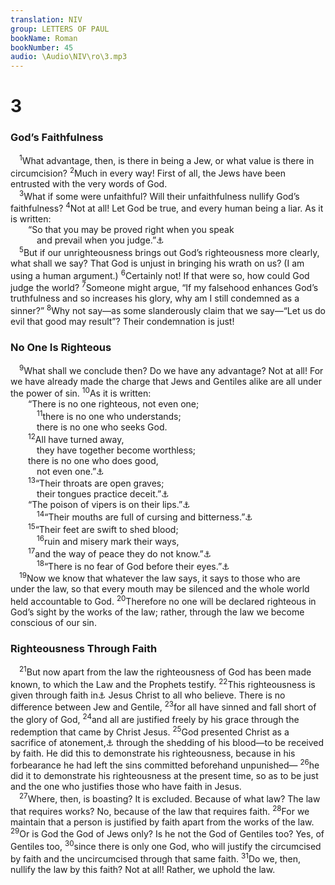 ```yaml
---
translation: NIV
group: LETTERS OF PAUL
bookName: Roman 
bookNumber: 45
audio: \Audio\NIV\ro\3.mp3
---
```


<div class="title"><h1>3</h1><h3>God’s Faithfulness </h3></div>
<span class="verse ro_3_1"> <sup>1</sup>What advantage, then, is there in being a Jew, or what value is there in circumcision? </span>
<span class="verse ro_3_2"><sup>2</sup>Much in every way! First of all, the Jews have been entrusted with the very words of God. <br/></span>
<span class="verse ro_3_3"> <sup>3</sup>What if some were unfaithful? Will their unfaithfulness nullify God’s faithfulness? </span>
<span class="verse ro_3_4"><sup>4</sup>Not at all! Let God be true, and every human being a liar. As it is written: <br/>  “So that you may be proved right when you speak <br/>   and prevail when you judge.”<a data-toggle="tooltip" data-placement="bottom" title="Psalm 51:4">⚓</a><br/></span>
<span class="verse ro_3_5"> <sup>5</sup>But if our unrighteousness brings out God’s righteousness more clearly, what shall we say? That God is unjust in bringing his wrath on us? (I am using a human argument.) </span>
<span class="verse ro_3_6"><sup>6</sup>Certainly not! If that were so, how could God judge the world? </span>
<span class="verse ro_3_7"><sup>7</sup>Someone might argue, “If my falsehood enhances God’s truthfulness and so increases his glory, why am I still condemned as a sinner?” </span>
<span class="verse ro_3_8"><sup>8</sup>Why not say—as some slanderously claim that we say—“Let us do evil that good may result”? Their condemnation is just! <br/></span>
<div class="title"><h3>No One Is Righteous </h3></div>
<span class="verse ro_3_9"> <sup>9</sup>What shall we conclude then? Do we have any advantage? Not at all! For we have already made the charge that Jews and Gentiles alike are all under the power of sin. </span>
<span class="verse ro_3_10"><sup>10</sup>As it is written: <br/>  “There is no one righteous, not even one; <br/></span>
<span class="verse ro_3_11">   <sup>11</sup>there is no one who understands; <br/>   there is no one who seeks God. <br/></span>
<span class="verse ro_3_12">  <sup>12</sup>All have turned away, <br/>   they have together become worthless; <br/>  there is no one who does good, <br/>   not even one.”<a data-toggle="tooltip" data-placement="bottom" title="Psalms 14:1-3; 53:1-3; Eccles. 7:20">⚓</a><br/></span>
<span class="verse ro_3_13">  <sup>13</sup>“Their throats are open graves; <br/>   their tongues practice deceit.”<a data-toggle="tooltip" data-placement="bottom" title="Psalm 5:9">⚓</a><br/>  “The poison of vipers is on their lips.”<a data-toggle="tooltip" data-placement="bottom" title="Psalm 140:3">⚓</a><br/></span>
<span class="verse ro_3_14">   <sup>14</sup>“Their mouths are full of cursing and bitterness.”<a data-toggle="tooltip" data-placement="bottom" title="Psalm 10:7 (see Septuagint)">⚓</a><br/></span>
<span class="verse ro_3_15">  <sup>15</sup>“Their feet are swift to shed blood; <br/></span>
<span class="verse ro_3_16">   <sup>16</sup>ruin and misery mark their ways, <br/></span>
<span class="verse ro_3_17">  <sup>17</sup>and the way of peace they do not know.”<a data-toggle="tooltip" data-placement="bottom" title="Isaiah 59:7,8">⚓</a><br/></span>
<span class="verse ro_3_18">   <sup>18</sup>“There is no fear of God before their eyes.”<a data-toggle="tooltip" data-placement="bottom" title="Psalm 36:1">⚓</a><br/></span>
<span class="verse ro_3_19"> <sup>19</sup>Now we know that whatever the law says, it says to those who are under the law, so that every mouth may be silenced and the whole world held accountable to God. </span>
<span class="verse ro_3_20"><sup>20</sup>Therefore no one will be declared righteous in God’s sight by the works of the law; rather, through the law we become conscious of our sin. <br/></span>
<div class="title"><h3>Righteousness Through Faith </h3></div>
<span class="verse ro_3_21"> <sup>21</sup>But now apart from the law the righteousness of God has been made known, to which the Law and the Prophets testify. </span>
<span class="verse ro_3_22"><sup>22</sup>This righteousness is given through faith in<a data-toggle="tooltip" data-placement="bottom" title="Or through the faithfulness of">⚓</a> Jesus Christ to all who believe. There is no difference between Jew and Gentile, </span>
<span class="verse ro_3_23"><sup>23</sup>for all have sinned and fall short of the glory of God, </span>
<span class="verse ro_3_24"><sup>24</sup>and all are justified freely by his grace through the redemption that came by Christ Jesus. </span>
<span class="verse ro_3_25"><sup>25</sup>God presented Christ as a sacrifice of atonement,<a data-toggle="tooltip" data-placement="bottom" title="The Greek for sacrifice of atonement refers to the atonement cover on the ark of the covenant (see Lev. 16:15,16).">⚓</a> through the shedding of his blood—to be received by faith. He did this to demonstrate his righteousness, because in his forbearance he had left the sins committed beforehand unpunished— </span>
<span class="verse ro_3_26"><sup>26</sup>he did it to demonstrate his righteousness at the present time, so as to be just and the one who justifies those who have faith in Jesus. <br/></span>
<span class="verse ro_3_27"> <sup>27</sup>Where, then, is boasting? It is excluded. Because of what law? The law that requires works? No, because of the law that requires faith. </span>
<span class="verse ro_3_28"><sup>28</sup>For we maintain that a person is justified by faith apart from the works of the law. </span>
<span class="verse ro_3_29"><sup>29</sup>Or is God the God of Jews only? Is he not the God of Gentiles too? Yes, of Gentiles too, </span>
<span class="verse ro_3_30"><sup>30</sup>since there is only one God, who will justify the circumcised by faith and the uncircumcised through that same faith. </span>
<span class="verse ro_3_31"><sup>31</sup>Do we, then, nullify the law by this faith? Not at all! Rather, we uphold the law. <br/></span>
